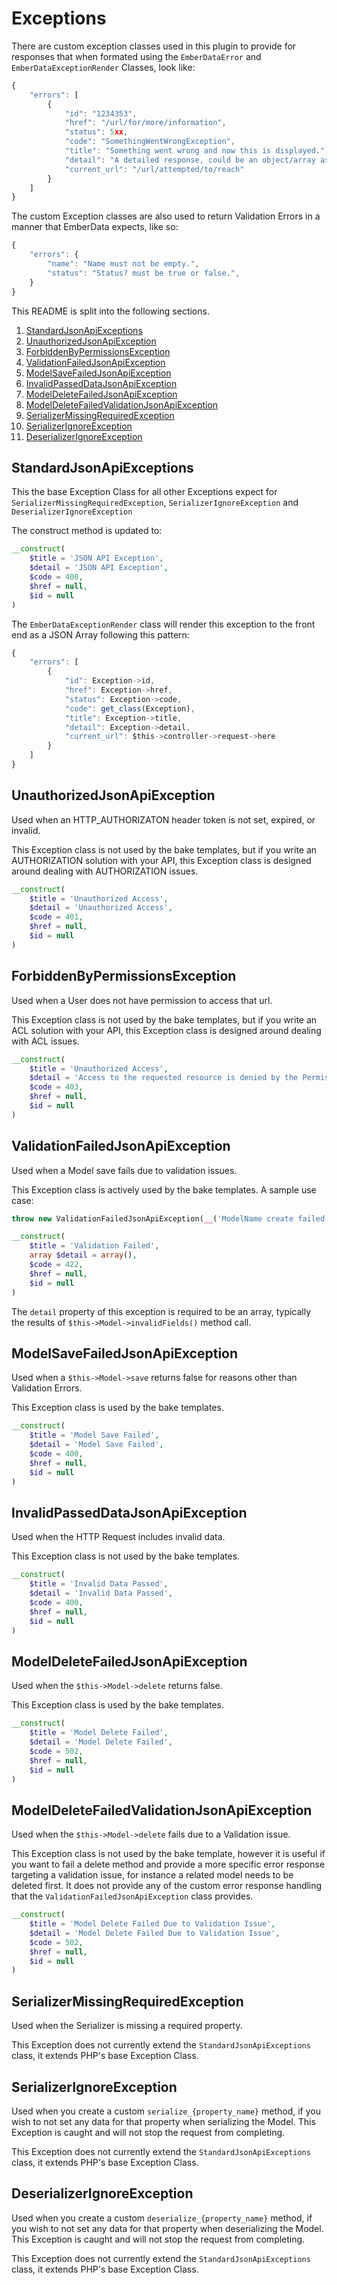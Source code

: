 # Exceptions #

There are custom exception classes used in this plugin to provide for responses
that when formated using the `EmberDataError` and `EmberDataExceptionRender` Classes,
look like:

```javascript
{
	"errors": [
		{
			"id": "1234353",
			"href": "/url/for/more/information",
			"status": 5xx,
			"code": "SomethingWentWrongException",
			"title": "Something went wrong and now this is displayed.",
			"detail": "A detailed response, could be an object/array as well",
			"current_url": "/url/attempted/to/reach"
		}
	]
}
```

The custom Exception classes are also used to return Validation Errors in a
manner that EmberData expects, like so:

```javascript
{
	"errors": {
		"name": "Name must not be empty.",
		"status": "Status? must be true or false.",
	}
}
```

This README is split into the following sections.

1. [StandardJsonApiExceptions](#standardjsonapiexceptions)
1. [UnauthorizedJsonApiException](#unauthorizedjsonapiexception)
1. [ForbiddenByPermissionsException](#forbiddenbypermissionsexception)
1. [ValidationFailedJsonApiException](#validationfailedjsonapiexception)
1. [ModelSaveFailedJsonApiException](#modelsavefailedjsonapiexception)
1. [InvalidPassedDataJsonApiException](#invalidpasseddatajsonapiexception)
1. [ModelDeleteFailedJsonApiException](#modeldeletefailedjsonapiexception)
1. [ModelDeleteFailedValidationJsonApiException](#modeldeletefailedvalidationjsonapiexception)
1. [SerializerMissingRequiredException](#serializermissingrequiredexception)
1. [SerializerIgnoreException](#serializerignoreexception)
1. [DeserializerIgnoreException](#deserializerignoreexception)

## StandardJsonApiExceptions ##

This the base Exception Class for all other Exceptions expect for `SerializerMissingRequiredException`,
`SerializerIgnoreException` and `DeserializerIgnoreException`

The construct method is updated to:

```php
__construct(
	$title = 'JSON API Exception',
	$detail = 'JSON API Exception',
	$code = 400,
	$href = null,
	$id = null
)
```

The `EmberDataExceptionRender` class will render this exception to the front end
as a JSON Array following this pattern:

```javascript
{
	"errors": [
		{
			"id": Exception->id,
			"href": Exception->href,
			"status": Exception->code,
			"code": get_class(Exception),
			"title": Exception->title,
			"detail": Exception->detail,
			"current_url": $this->controller->request->here
		}
	]
}
```

## UnauthorizedJsonApiException ##

Used when an HTTP_AUTHORIZATON header token is not set, expired, or invalid.

This Exception class is not used by the bake templates, but if you write an AUTHORIZATION
solution with your API, this Exception class is designed around dealing with AUTHORIZATION issues.

```php
__construct(
	$title = 'Unauthorized Access',
	$detail = 'Unauthorized Access',
	$code = 401,
	$href = null,
	$id = null
)
```

## ForbiddenByPermissionsException ##

Used when a User does not have permission to access that url.

This Exception class is not used by the bake templates, but if you write an ACL
solution with your API, this Exception class is designed around dealing with ACL issues.

```php
__construct(
	$title = 'Unauthorized Access',
	$detail = 'Access to the requested resource is denied by the Permissions on your account.',
	$code = 403,
	$href = null,
	$id = null
)
```

## ValidationFailedJsonApiException ##

Used when a Model save fails due to validation issues.

This Exception class is actively used by the bake templates. A sample use case:

```php
throw new ValidationFailedJsonApiException(__('ModelName create failed.'), $this->ModelName->invalidFields());
```

```php
__construct(
	$title = 'Validation Failed',
	array $detail = array(),
	$code = 422,
	$href = null,
	$id = null
)
```

The `detail` property of this exception is required to be an array, typically the
results of `$this->Model->invalidFields()` method call.

## ModelSaveFailedJsonApiException ##

Used when a `$this->Model->save` returns false for reasons other than Validation Errors.

This Exception class is used by the bake templates.

```php
__construct(
	$title = 'Model Save Failed',
	$detail = 'Model Save Failed',
	$code = 400,
	$href = null,
	$id = null
)
```

## InvalidPassedDataJsonApiException ##

Used when the HTTP Request includes invalid data.

This Exception class is not used by the bake templates.

```php
__construct(
	$title = 'Invalid Data Passed',
	$detail = 'Invalid Data Passed',
	$code = 400,
	$href = null,
	$id = null
)
```

## ModelDeleteFailedJsonApiException ##

Used when the `$this->Model->delete` returns false.

This Exception class is used by the bake templates.

```php
__construct(
	$title = 'Model Delete Failed',
	$detail = 'Model Delete Failed',
	$code = 502,
	$href = null,
	$id = null
)
```

## ModelDeleteFailedValidationJsonApiException ##

Used when the `$this->Model->delete` fails due to a Validation issue.

This Exception class is not used by the bake template, however it is useful if
you want to fail a delete method and provide a more specific error response
targeting a validation issue, for instance a related model needs to be deleted
first. It does not provide any of the custom error response handling that the
`ValidationFailedJsonApiException` class provides.

```php
__construct(
	$title = 'Model Delete Failed Due to Validation Issue',
	$detail = 'Model Delete Failed Due to Validation Issue',
	$code = 502,
	$href = null,
	$id = null
)
```

## SerializerMissingRequiredException ##

Used when the Serializer is missing a required property.

This Exception does not currently extend the `StandardJsonApiExceptions` class, it
extends PHP's base Exception Class.

## SerializerIgnoreException ##

Used when you create a custom `serialize_{property_name}` method, if you wish
to not set any data for that property when serializing the Model. This Exception
is caught and will not stop the request from completing.

This Exception does not currently extend the `StandardJsonApiExceptions` class, it
extends PHP's base Exception Class.

## DeserializerIgnoreException ##

Used when you create a custom `deserialize_{property_name}` method, if you wish
to not set any data for that property when deserializing the Model. This Exception
is caught and will not stop the request from completing.

This Exception does not currently extend the `StandardJsonApiExceptions` class, it
extends PHP's base Exception Class.
